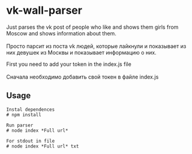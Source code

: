 # vk-wall-parser
Just parses the vk post of people who like and shows them girls from Moscow and shows information about them.
<br> <br>
Просто парсит из поста vk людей, которые лайкнули и показывает из них девушек из Москвы и показывает информацию о них.

First you need to add your token in the index.js file
<br> <br>
Сначала необходимо добавить свой токен в файле index.js

## Usage
```
Instal dependences
# npm install

Run parser
# node index *Full url*

For stdout in file
# node index *Full url* txt
```
